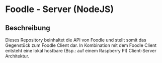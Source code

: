 # Foodle - Server (NodeJS)

## Beschreibung
Dieses Repository beinhaltet die API von Foodle und stellt somit das Gegenstück zum Foodle Client dar. In Kombination mit dem Foodle Client entsteht eine lokal hostbare (Bsp.: auf einem Raspberry PI) Client-Server Architektur. 

